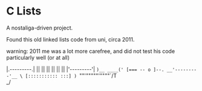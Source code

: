 # C Lists


A nostaliga-driven project.

Found this old linked lists code from uni, circa 2011.

warning: 2011 me was a lot more carefree, and did not test his code particularly well (or at all)

 |.---------.|
 ||         ||
 ||         ||
 ||         ||
 |'---------'|
  `)__ ____('
  [=== -- o ]--.
__'---------'__ \
[::::::::::: :::] )
`""'"""""'""""`/T\
               \_/
